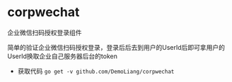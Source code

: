 # corpwechat
企业微信扫码授权登录组件

简单的验证企业微信扫码授权登录，登录后后去到用户的UserId后即可拿用户的UserId换取企业自己服务器后台的token

- 获取代码  ` go get -v github.com/DemoLiang/corpwechat ` 
